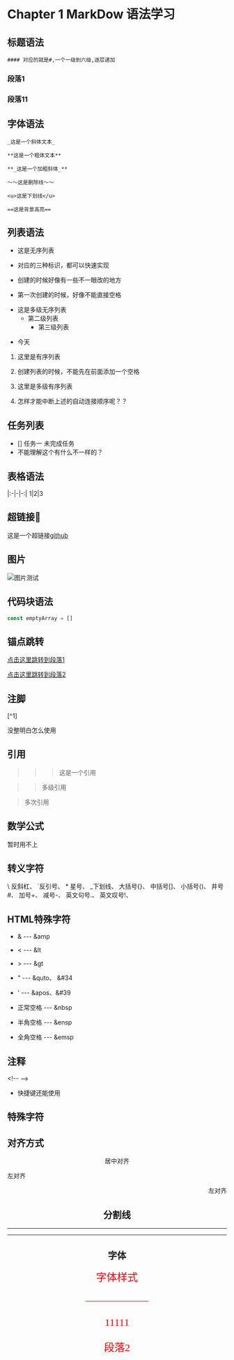 # Chapter 1 MarkDow 语法学习

## 标题语法

    #### 对应的就是#,一个一级到六级,逐层递加

### <div id='jump1'>段落1<div />
### <p>段落11<p />

## 字体语法

    _这是一个斜体文本_

    **这是一个粗体文本**

    **_这是一个加粗斜体_**

    ～～这是删除线～～

    <u>这是下划线</u>

    ==这是背景高亮==

## 列表语法
  * 这是无序列表
  + 对应的三种标识，都可以快速实现
  - 创建的时候好像有一些不一眼改的地方
  + 第一次创建的时候，好像不能直接空格

  * 这是多级无序列表
    + 第二级列表  
      * 第三级列表
  + 今天

  1. 这里是有序列表
  2. 创建列表的时候，不能先在前面添加一个空格


  1. 这里是多级有序列表 
  2. 怎样才能中断上述的自动连接顺序呢？？

## 任务列表
  - [] 任务一 未完成任务
  - 不能理解这个有什么不一样的？

## 表格语法

|:-|-|-:|
1|2|3

## 超链接🔗
这是一个超链接[github](https://github.com "GitHub")


## 图片
![图片测试]()

## 代码块语法
````javascript
const emptyArray = []
````

## 锚点跳转

[点击这里跳转到段落1](#jump1)

[点击这里跳转到段落2](#jump2)


## 注脚

[^1] 

没整明白怎么使用

## 引用
>>> 这是一个引用

>> 多级引用

> 多次引用

## 数学公式

暂时用不上

## 转义字符

 \ 反斜杠、 `反引号、 * 星号、 _下划线、 大括号{}、 中括号[]、 小括号()、 
  井号#、 加号+、 减号-、 英文句号.、 英文叹号!、

## HTML特殊字符

* & --- &amp

* < --- &lt

* \> --- &gt

* " --- &quto、 &#34
* ' --- &apos、&#39

* 正常空格 --- &nbsp

* 半角空格 --- &ensp
* 全角空格 --- &emsp



## 注释

\<!--  -->
* 快捷键还能使用




## 特殊字符
## 对齐方式
<center>居中对齐<center />
<p align='left'>左对齐<p />
<p align='right'>左对齐<p />


## 分割线
*** 
---


## 字体 
<font face='宋体' color='red' size='5'>字体样式<font />

——————

<font>11111<font />

<p align='left'><p />



<p id='jump2'>段落2<p />